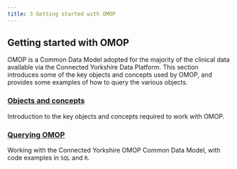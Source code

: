 ```yaml
---
title: 3 Getting started with OMOP
---
```



## Getting started with OMOP

OMOP is a Common Data Model adopted for the majority of the clinical data available via the Connected Yorkshire Data Platform. This section introduces some of the key objects and concepts used by OMOP, and provides some examples of how to query the various objects.

### [Objects and concepts](./3-1-objects-and-concepts/)

Introduction to the key objects and concepts required to work with OMOP.

### [Querying OMOP](./querying-omop/)

Working with the Connected Yorkshire OMOP Common Data Model, with code examples in `SQL` and `R`.
